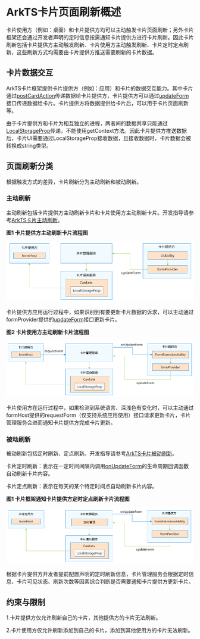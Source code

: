 # ArkTS卡片页面刷新概述

卡片使用方（例如：桌面）和卡片提供方均可以主动触发卡片页面刷新；另外卡片框架还会通过开发者声明的定时信息按需通知卡片提供方进行卡片刷新。因此卡片刷新包括卡片提供方主动触发刷新、卡片使用方主动触发刷新、卡片定时定点刷新，这些刷新方式均需要由卡片提供方推送需要刷新的卡片数据。

## 卡片数据交互

ArkTS卡片框架提供卡片提供方（例如：应用）和卡片的数据交互能力。其中卡片通过[postCardAction](../reference/apis-arkui/js-apis-postCardAction.md#postcardaction)传递数据给卡片提供方，卡片提供方可以通过[updateForm](../reference/apis-form-kit/js-apis-app-form-formProvider.md#formproviderupdateform)接口传递数据给卡片。卡片提供方将数据提供给卡片后，可以用于卡片页面刷新等。

由于卡片提供方和卡片为相互独立的进程，两者间的数据共享只能通过[LocalStorageProp](../ui/state-management/arkts-localstorage.md#localstorageprop)传递，不能使用getContext方法。因此卡片提供方推送数据后，卡片UI需要通过LocalStorageProp接收数据，且接收数据时，卡片数据会被转换成string类型。

## 页面刷新分类

根据触发方式的差异，卡片刷新分为主动刷新和被动刷新。

### 主动刷新

主动刷新包括卡片提供方主动刷新卡片和卡片使用方主动刷新卡片。开发指导请参考[ArkTS卡片主动刷新](arkts-ui-widget-active-refresh.md)。

**图1 卡片提供方主动刷新卡片流程图**

![updateForm](figures/updateForm.PNG)

卡片提供方应用运行过程中，如果识别到有要更新卡片数据的诉求，可以主动通过formProvider提供的[updateForm](../reference/apis-form-kit/js-apis-app-form-formProvider.md#formproviderupdateform)接口更新卡片。

**图2 卡片使用方主动刷新卡片流程图**

![requestForm](figures/requestForm.PNG)

卡片使用方在运行过程中，如果检测到系统语言、深浅色有变化时，可以主动通过formHost提供的requestForm（仅支持系统应用使用）接口请求更新卡片，卡片管理服务会进而通知卡片提供方完成卡片更新。

### 被动刷新

被动刷新包括定时刷新、定点刷新。开发指导请参考[ArkTS卡片被动刷新](arkts-ui-widget-passive-refresh.md)。

卡片定时刷新：表示在一定时间间隔内调用[onUpdateForm](../reference/apis-form-kit/js-apis-app-form-formExtensionAbility.md#formextensionabilityonupdateform)的生命周期回调函数自动刷新卡片内容。

卡片定点刷新：表示在每天的某个特定时间点自动刷新卡片内容。


**图1 卡片框架通知卡片提供方定时定点刷新卡片流程图**

![timer_updateForm](figures/timer_updateForm.PNG)

根据卡片提供方开发者提前配置声明的定时刷新信息，卡片管理服务会根据定时信息、卡片可见状态、刷新次数等因素综合判断是否需要通知卡片提供方更新卡片。

## 约束与限制

1.卡片提供方仅允许刷新自己的卡片，其他提供方的卡片无法刷新。

2.卡片使用方仅允许刷新添加到自己的卡片，添加到其他使用方的卡片无法刷新。

